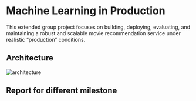 # Machine Learning in Production

This extended group project focuses on building, deploying, evaluating, and maintaining a robust and scalable movie recommendation service under realistic “production” conditions.
## Architecture
![architecture](architecture_final.png)

## Report for different milestone
